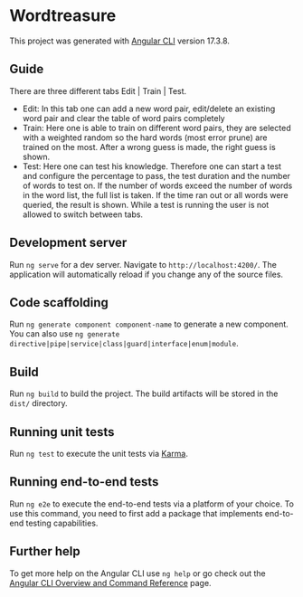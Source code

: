 # Wordtreasure

This project was generated with [Angular CLI](https://github.com/angular/angular-cli) version 17.3.8.

## Guide
There are three different tabs Edit | Train | Test.
- Edit: In this tab one can add a new word pair, edit/delete an existing word pair and clear the table of word pairs completely
- Train: Here one is able to train on different word pairs, they are selected with a weighted random so the hard words (most error prune) are trained on the most. After a wrong guess is made, the right guess is shown.
- Test: Here one can test his knowledge. Therefore one can start a test and configure the percentage to pass, the test duration and the number of words to test on. If the number of words exceed the number of words in the word list, the full list is taken. If the time ran out or all words were queried, the result is shown. While a test is running the user is not allowed to switch between tabs.

## Development server

Run `ng serve` for a dev server. Navigate to `http://localhost:4200/`. The application will automatically reload if you change any of the source files.

## Code scaffolding

Run `ng generate component component-name` to generate a new component. You can also use `ng generate directive|pipe|service|class|guard|interface|enum|module`.

## Build

Run `ng build` to build the project. The build artifacts will be stored in the `dist/` directory.

## Running unit tests

Run `ng test` to execute the unit tests via [Karma](https://karma-runner.github.io).

## Running end-to-end tests

Run `ng e2e` to execute the end-to-end tests via a platform of your choice. To use this command, you need to first add a package that implements end-to-end testing capabilities.

## Further help

To get more help on the Angular CLI use `ng help` or go check out the [Angular CLI Overview and Command Reference](https://angular.io/cli) page.
